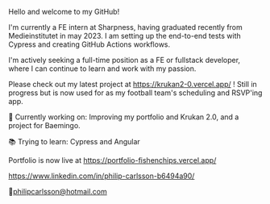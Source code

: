 Hello and welcome to my GitHub!

I'm currently a FE intern at Sharpness, having graduated recently from Medieinstitutet in may 2023. I am setting up the end-to-end tests with Cypress and creating GitHub Actions workflows.

I'm actively seeking a full-time position as a FE or fullstack developer, where I can continue to learn and work with my passion.

Please check out my latest project at https://krukan2-0.vercel.app/ ! Still in progress but is now used for as my football team's scheduling and RSVP'ing app.

👷 Currently working on: Improving my portfolio and Krukan 2.0, and a project for Baemingo.

📚 Trying to learn: Cypress and Angular

Portfolio is now live at https://portfolio-fishenchips.vercel.app/

https://www.linkedin.com/in/philip-carlsson-b6494a90/

🔗philipcarlsson@hotmail.com
